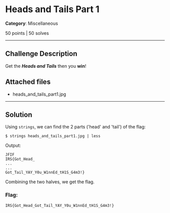 # Heads and Tails Part 1

**Category**: Miscellaneous

50 points | 50 solves

----

## Challenge Description

Get the ***Heads and Tails***
then you **win**! 

## Attached files
* heads_and_tails_part1.jpg

----

## Solution
Using `strings`, we can find the 2 parts ('head' and 'tail') of the flag:
```
$ strings heads_and_tails_part1.jpg | less
```

Output:
```
JFIF
IRS{Got_Head_
...
...
Got_Tail_YAY_Y0u_W1nnEd_tH1S_G4m3!}     
```

Combining the two halves, we get the flag.

### Flag:
```
IRS{Got_Head_Got_Tail_YAY_Y0u_W1nnEd_tH1S_G4m3!}   
```
